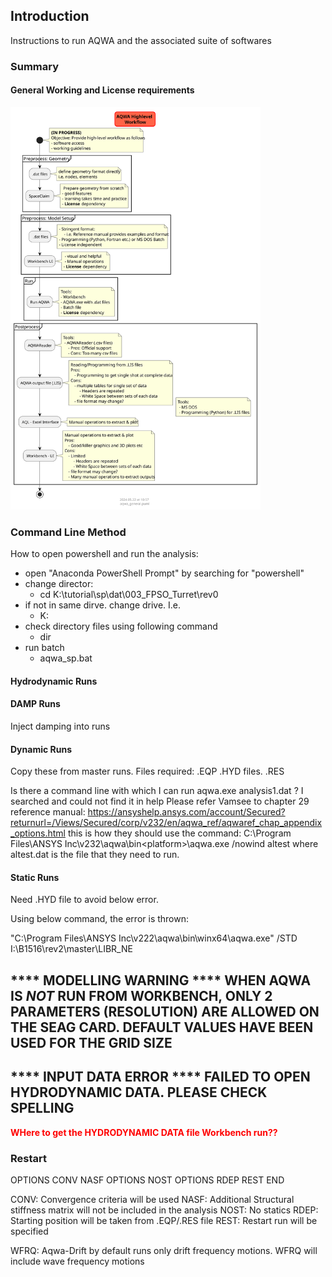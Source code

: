 
## Introduction

Instructions to run AQWA and the associated suite of softwares

### Summary

#### General Working and License requirements

<img src="flowcharts/aqwa_general.svg" width=400, height=auto/>

### Command Line Method

How to open powershell and run the analysis:

- open "Anaconda PowerShell Prompt" by searching for "powershell"
- change director:
  - cd K:\tutorial\sp\dat\003_FPSO_Turret\rev0
- if not in same dirve. change drive. I.e.
  - K:
- check directory files using following command
  - dir
- run batch
  - aqwa_sp.bat

#### Hydrodynamic Runs

#### DAMP Runs

Inject damping into runs

#### Dynamic Runs

Copy these from master runs. Files required:
.EQP
.HYD files.
.RES

Is there a command line with which I can run aqwa.exe analysis1.dat ? I searched and could not find it in help
Please refer Vamsee to chapter 29 reference manual:
<https://ansyshelp.ansys.com/account/Secured?returnurl=/Views/Secured/corp/v232/en/aqwa_ref/aqwaref_chap_appendix_options.html>
this is how they should use the command:
C:\Program Files\ANSYS Inc\v232\aqwa\bin\<platform>\aqwa.exe /nowind altest
where altest.dat is the file that they need to run.

#### Static Runs

Need .HYD file to avoid below error.

Using below command, the error is thrown:

"C:\Program Files\ANSYS Inc\v222\aqwa\bin\winx64\aqwa.exe" /STD I:\B1516\rev2\master\LIBR_NE

**** MODELLING WARNING **** WHEN AQWA IS *NOT* RUN FROM WORKBENCH, ONLY 2 PARAMETERS (RESOLUTION) ARE ALLOWED ON THE
                             SEAG CARD. DEFAULT VALUES HAVE BEEN USED FOR THE GRID SIZE
 ----------------------------------------------------------------------------------------------------------------------

**** INPUT DATA ERROR **** FAILED TO OPEN HYDRODYNAMIC DATA. PLEASE CHECK SPELLING
 ----------------------------------------------------------------------------------------

**<span style="color:red">WHere to get the HYDRODYNAMIC DATA file Workbench run??</span>**

### Restart

OPTIONS CONV NASF
OPTIONS NOST
OPTIONS RDEP REST END

CONV: Convergence criteria will be used
NASF: Additional Structural stiffness matrix will not be included in the analysis
NOST: No statics
RDEP: Starting position will be taken from .EQP/.RES file
REST: Restart run will be specified

WFRQ: Aqwa-Drift by default runs only drift frequency motions. WFRQ will include wave frequency motions
